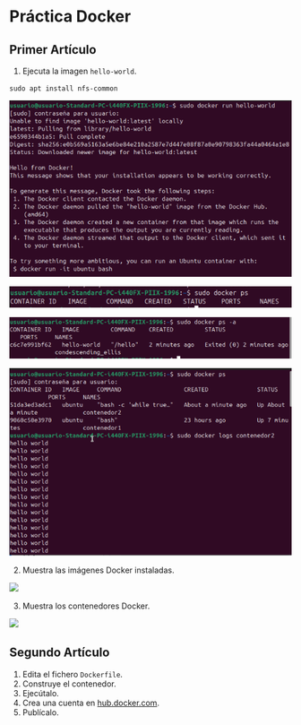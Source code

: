 # Práctica Docker

## Primer Artículo
1. Ejecuta la imagen `hello-world`.

```
sudo apt install nfs-common
```

![](/Tema3/img/Screenshot_15.png)

![](/Tema3/img/Screenshot_16.png)

![](/Tema3/img/Screenshot_17.png)

![](/Tema3/img/Screenshot_28.png)

2. Muestra las imágenes Docker instaladas.

![](/Tema3/img3/Screenshot_19.png)

3. Muestra los contenedores Docker.

![](/Tema3/img3/Screenshot_17.png)

## Segundo Artículo
1. Edita el fichero `Dockerfile`.
2. Construye el contenedor.
3. Ejecútalo.
4. Crea una cuenta en [hub.docker.com](https://hub.docker.com).
5. Publícalo.
